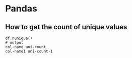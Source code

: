 # Pandas

## How to get the count of unique values
```
df.nunique()
# output
col-name uni-count
col-name1 uni-count-1
```
